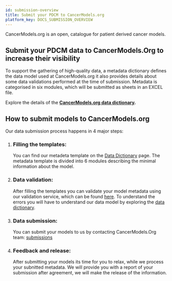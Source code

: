 ```yaml
---
id: submission-overview
title: Submit your PDCM to CancerModels.org
platform_key: DOCS_SUBMISSION_OVERVIEW
---
```


CancerModels.org is an open, catalogue for patient derived cancer models. 

## Submit your PDCM data to CancerModels.Org to increase their visibility

To support the gathering of high-quality data, a metadata dictionary defines the data model used at CancerModels.org it also provides details about some data validations performed at the time of submission. Metadata is categorised in six modules, which will be submitted as sheets in an EXCEL file.

Explore the details of the **[CancerModels.org data dictionary](/validation/dictionary).**

## How to submit models to CancerModels.org

Our data submission process happens in 4 major steps:

1. ### Filling the templates: 

    You can find our metadeta template on the [Data Dictionary](/validation/dictionary) page. The metadata template is divided into 6 modules describing the minimal information about the model. 
    
2. ### Data validation:

    After filling the templates you can validate your model metadata using our validation service, which can be found [here](/validation/validator). To understand the errors you will have to understand our data model by exploring the [data dictionary](/validation/dictionary).

3. ### Data submission:

    You can submit your models to us by contacting CancerModels.Org team: [submissions](mailto:helpdesk@cancermodels.org?subject=PDCM%20producer:%20Data%20Submission%20request)&nbsp; 

4. ### Feedback and release:

    After submitting your models its time for you to relax, while we process your subnitted metadata. We will provide you with a report of your submission after agreement, we will make the release of the information.  
